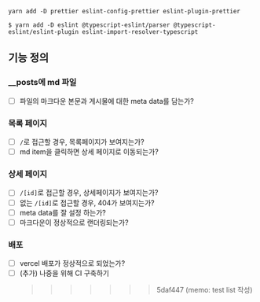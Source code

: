 ```$shell
yarn add -D prettier eslint-config-prettier eslint-plugin-prettier
```

```shell
$ yarn add -D eslint @typescript-eslint/parser @typescript-eslint/eslint-plugin eslint-import-resolver-typescript
```

## 기능 정의

### \_\_posts에 md 파일

- [ ] 파일의 마크다운 본문과 게시물에 대한 meta data를 담는가?

### 목록 페이지

- [ ] `/`로 접근할 경우, 목록페이지가 보여지는가?
- [ ] md item을 클릭하면 상세 페이지로 이동되는가?

### 상세 페이지

- [ ] `/[id]`로 접근할 경우, 상세페이지가 보여지는가?
- [ ] 없는 `/[id]`로 접근할 경우, 404가 보여지는가?
- [ ] meta data를 잘 설정 하는가?
- [ ] 마크다운이 정상적으로 랜더링되는가?

### 배포

- [ ] vercel 배포가 정상적으로 되었는가?
- [ ] (추가) 나중을 위해 CI 구축하기
  > > > > > > > 5daf447 (memo: test list 작성)
